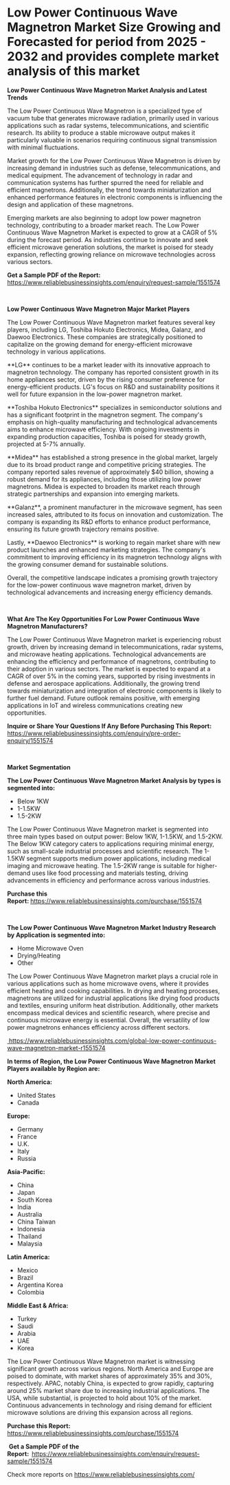 <p><h1>Low Power Continuous Wave Magnetron Market Size Growing and Forecasted for period from 2025 - 2032 and provides complete market analysis of this market</h1></p><p><strong>Low Power Continuous Wave Magnetron Market Analysis and Latest Trends</strong></p>
<p><p>The Low Power Continuous Wave Magnetron is a specialized type of vacuum tube that generates microwave radiation, primarily used in various applications such as radar systems, telecommunications, and scientific research. Its ability to produce a stable microwave output makes it particularly valuable in scenarios requiring continuous signal transmission with minimal fluctuations. </p><p>Market growth for the Low Power Continuous Wave Magnetron is driven by increasing demand in industries such as defense, telecommunications, and medical equipment. The advancement of technology in radar and communication systems has further spurred the need for reliable and efficient magnetrons. Additionally, the trend towards miniaturization and enhanced performance features in electronic components is influencing the design and application of these magnetrons.</p><p>Emerging markets are also beginning to adopt low power magnetron technology, contributing to a broader market reach. The Low Power Continuous Wave Magnetron Market is expected to grow at a CAGR of 5% during the forecast period. As industries continue to innovate and seek efficient microwave generation solutions, the market is poised for steady expansion, reflecting growing reliance on microwave technologies across various sectors.</p></p>
<p><strong>Get a Sample PDF of the Report:&nbsp;</strong> <a href="https://www.reliablebusinessinsights.com/enquiry/request-sample/1551574?utm_campaign=3321&utm_medium=2&utm_source=Github&utm_content=ia&utm_term=06042025&utm_id=low-power-continuous-wave-magnetron">https://www.reliablebusinessinsights.com/enquiry/request-sample/1551574</a></p>
<p>&nbsp;</p>
<p><strong>Low Power Continuous Wave Magnetron Major Market Players</strong></p>
<p><p>The Low Power Continuous Wave Magnetron market features several key players, including LG, Toshiba Hokuto Electronics, Midea, Galanz, and Daewoo Electronics. These companies are strategically positioned to capitalize on the growing demand for energy-efficient microwave technology in various applications.</p><p>**LG** continues to be a market leader with its innovative approach to magnetron technology. The company has reported consistent growth in its home appliances sector, driven by the rising consumer preference for energy-efficient products. LG's focus on R&D and sustainability positions it well for future expansion in the low-power magnetron market.</p><p>**Toshiba Hokuto Electronics** specializes in semiconductor solutions and has a significant footprint in the magnetron segment. The company's emphasis on high-quality manufacturing and technological advancements aims to enhance microwave efficiency. With ongoing investments in expanding production capacities, Toshiba is poised for steady growth, projected at 5-7% annually.</p><p>**Midea** has established a strong presence in the global market, largely due to its broad product range and competitive pricing strategies. The company reported sales revenue of approximately $40 billion, showing a robust demand for its appliances, including those utilizing low power magnetrons. Midea is expected to broaden its market reach through strategic partnerships and expansion into emerging markets.</p><p>**Galanz**, a prominent manufacturer in the microwave segment, has seen increased sales, attributed to its focus on innovation and customization. The company is expanding its R&D efforts to enhance product performance, ensuring its future growth trajectory remains positive.</p><p>Lastly, **Daewoo Electronics** is working to regain market share with new product launches and enhanced marketing strategies. The company's commitment to improving efficiency in its magnetron technology aligns with the growing consumer demand for sustainable solutions.</p><p>Overall, the competitive landscape indicates a promising growth trajectory for the low-power continuous wave magnetron market, driven by technological advancements and increasing energy efficiency demands.</p></p>
<p>&nbsp;</p>
<p><strong>What Are The Key Opportunities For Low Power Continuous Wave Magnetron Manufacturers?</strong></p>
<p><p>The Low Power Continuous Wave Magnetron market is experiencing robust growth, driven by increasing demand in telecommunications, radar systems, and microwave heating applications. Technological advancements are enhancing the efficiency and performance of magnetrons, contributing to their adoption in various sectors. The market is expected to expand at a CAGR of over 5% in the coming years, supported by rising investments in defense and aerospace applications. Additionally, the growing trend towards miniaturization and integration of electronic components is likely to further fuel demand. Future outlook remains positive, with emerging applications in IoT and wireless communications creating new opportunities.</p></p>
<p><strong>Inquire or Share Your Questions If Any Before Purchasing This Report:</strong> <a href="https://www.reliablebusinessinsights.com/enquiry/pre-order-enquiry/1551574?utm_campaign=3321&utm_medium=2&utm_source=Github&utm_content=ia&utm_term=06042025&utm_id=low-power-continuous-wave-magnetron">https://www.reliablebusinessinsights.com/enquiry/pre-order-enquiry/1551574</a></p>
<p>&nbsp;</p>
<p><strong>Market Segmentation</strong></p>
<p><strong>The Low Power Continuous Wave Magnetron Market Analysis by types is segmented into:</strong></p>
<p><ul><li>Below 1KW</li><li>1-1.5KW</li><li>1.5-2KW</li></ul></p>
<p><p>The Low Power Continuous Wave Magnetron market is segmented into three main types based on output power: Below 1KW, 1-1.5KW, and 1.5-2KW. The Below 1KW category caters to applications requiring minimal energy, such as small-scale industrial processes and scientific research. The 1-1.5KW segment supports medium power applications, including medical imaging and microwave heating. The 1.5-2KW range is suitable for higher-demand uses like food processing and materials testing, driving advancements in efficiency and performance across various industries.</p></p>
<p><strong>Purchase this Report:&nbsp;</strong><a href="https://www.reliablebusinessinsights.com/purchase/1551574?utm_campaign=3321&utm_medium=2&utm_source=Github&utm_content=ia&utm_term=06042025&utm_id=low-power-continuous-wave-magnetron">https://www.reliablebusinessinsights.com/purchase/1551574</a></p>
<p>&nbsp;</p>
<p><strong>The Low Power Continuous Wave Magnetron Market Industry Research by Application is segmented into:</strong></p>
<p><ul><li>Home Microwave Oven</li><li>Drying/Heating</li><li>Other</li></ul></p>
<p><p>The Low Power Continuous Wave Magnetron market plays a crucial role in various applications such as home microwave ovens, where it provides efficient heating and cooking capabilities. In drying and heating processes, magnetrons are utilized for industrial applications like drying food products and textiles, ensuring uniform heat distribution. Additionally, other markets encompass medical devices and scientific research, where precise and continuous microwave energy is essential. Overall, the versatility of low power magnetrons enhances efficiency across different sectors.</p></p>
<p><a href="https://www.reliablebusinessinsights.com/global-low-power-continuous-wave-magnetron-market-r1551574?utm_campaign=3321&utm_medium=2&utm_source=Github&utm_content=ia&utm_term=06042025&utm_id=low-power-continuous-wave-magnetron">&nbsp;https://www.reliablebusinessinsights.com/global-low-power-continuous-wave-magnetron-market-r1551574</a></p>
<p><strong>In terms of Region, the Low Power Continuous Wave Magnetron Market Players available by Region are:</strong></p>
<p>
    <p> <strong> North America: </strong>
        <ul>
            <li>United States</li>
            <li>Canada</li>
        </ul>
        </p> 
    <p> <strong> Europe: </strong>
        <ul>
            <li>Germany</li>
            <li>France</li>
            <li>U.K.</li>
            <li>Italy</li>
            <li>Russia</li>
        </ul>
        </p> 
    <p> <strong> Asia-Pacific: </strong>
        <ul>
            <li>China</li>
            <li>Japan</li>
            <li>South Korea</li>
            <li>India</li>
            <li>Australia</li>
            <li>China Taiwan</li>
            <li>Indonesia</li>
            <li>Thailand</li>
            <li>Malaysia</li>
        </ul>
        </p> 
    <p> <strong> Latin America: </strong>
        <ul>
            <li>Mexico</li>
            <li>Brazil</li>
            <li>Argentina Korea</li>
            <li>Colombia</li>
        </ul>
        </p> 
    <p> <strong> Middle East & Africa: </strong>
        <ul>
            <li>Turkey</li>
            <li>Saudi</li>
            <li>Arabia</li>
            <li>UAE</li>
            <li>Korea</li>
        </ul>
    </p>
    </p>
<p><p>The Low Power Continuous Wave Magnetron market is witnessing significant growth across various regions. North America and Europe are poised to dominate, with market shares of approximately 35% and 30%, respectively. APAC, notably China, is expected to grow rapidly, capturing around 25% market share due to increasing industrial applications. The USA, while substantial, is projected to hold about 10% of the market. Continuous advancements in technology and rising demand for efficient microwave solutions are driving this expansion across all regions.</p></p>
<p><strong>Purchase this Report: </strong><a href="https://www.reliablebusinessinsights.com/purchase/1551574?utm_campaign=3321&utm_medium=2&utm_source=Github&utm_content=ia&utm_term=06042025&utm_id=low-power-continuous-wave-magnetron">https://www.reliablebusinessinsights.com/purchase/1551574</a></p>
<p>&nbsp;<strong>Get a Sample PDF of the Report:&nbsp;&nbsp;</strong><a href="https://www.reliablebusinessinsights.com/enquiry/request-sample/1551574?utm_campaign=3321&utm_medium=2&utm_source=Github&utm_content=ia&utm_term=06042025&utm_id=low-power-continuous-wave-magnetron">https://www.reliablebusinessinsights.com/enquiry/request-sample/1551574</a></p>
<p><strong></strong></p>
<p>Check more reports on <a href="https://www.reliablebusinessinsights.com/?utm_campaign=3321&utm_medium=2&utm_source=Github&utm_content=ia&utm_term=06042025&utm_id=low-power-continuous-wave-magnetron">https://www.reliablebusinessinsights.com/</a></p>
